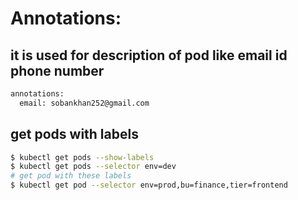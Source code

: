 # Annotations:
## it is used for description of pod like email id phone number
```bash
annotations:
  email: sobankhan252@gmail.com
```
## get pods with labels
```bash
$ kubectl get pods --show-labels
$ kubectl get pods --selector env=dev
# get pod with these labels
$ kubectl get pod --selector env=prod,bu=finance,tier=frontend
```
## 
